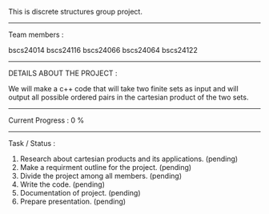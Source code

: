 This is discrete structures group project.

*****************************
Team members :

bscs24014
bscs24116
bscs24066
bscs24064
bscs24122

*****************************

DETAILS ABOUT THE PROJECT : 

We will make a c++ code that will take 
two finite sets as input and 
will output all possible ordered pairs 
in the cartesian product of the two sets.

*****************************

Current Progress : 0 %

*****************************

Task / Status : 


1. Research about cartesian products and its applications.      (pending)
2. Make a requirment outline for the project.                   (pending)
3. Divide the project among all members.                        (pending)
4. Write the code.                                              (pending)
5. Documentation of project.                                    (pending)
6. Prepare presentation.                                        (pending)

